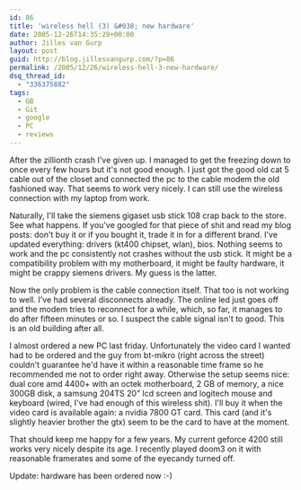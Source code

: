 ```yaml
---
id: 86
title: 'wireless hell (3) &#038; new hardware'
date: 2005-12-26T14:35:29+00:00
author: Jilles van Gurp
layout: post
guid: http://blog.jillesvangurp.com/?p=86
permalink: /2005/12/26/wireless-hell-3-new-hardware/
dsq_thread_id:
  - "336375882"
tags:
  - GB
  - Git
  - google
  - PC
  - reviews
---
```

After the zillionth crash I've given up. I managed to get the freezing down to once every few hours but it's not good enough. I just got the good old cat 5 cable out of the closet and connected the pc to the cable modem the old fashioned way.  That seems to work very nicely. I can still use the wireless connection with my laptop from work.

Naturally, I'll take the siemens gigaset usb stick 108 crap back to the store.  See what happens. If you've googled for that piece of shit and read my blog posts: don't buy it or if you bought it, trade it in for a different brand. I've updated everything: drivers (kt400 chipset, wlan), bios. Nothing seems to work and the pc consistently not crashes without the usb stick. It might be a compatibility problem with my motherboard, it might be faulty hardware, it might be crappy siemens drivers. My guess is the latter.

Now the only problem is the cable connection itself. That too is not working to well. I've had several disconnects already. The online led just goes off and the modem tries to reconnect for a while, which, so far, it manages to do after fifteen minutes or so. I suspect the cable signal isn't to good. This is an old building after all.

I almost ordered a new PC last friday. Unfortunately the video card I wanted had to be ordered and the guy from bt-mikro (right across the street) couldn't guarantee he'd have it within a reasonable time frame so he recommended me not to order right away. Otherwise the setup seems nice: dual core amd 4400+ with an octek motherboard, 2 GB of memory, a nice 300GB disk, a samsung 204TS 20" lcd screen and logitech mouse and keyboard (wired, I've had enough of this wireless shit). I'll buy it when the video card is available again: a nvidia 7800 GT card. This card (and it's slightly heavier brother the gtx) seem to be the card to have at the moment.

That should keep me happy for a few years. My current geforce 4200 still works very nicely despite its age. I recently played doom3 on it with reasonable framerates and some of the eyecandy turned off.

Update: hardware has been ordered now :-)